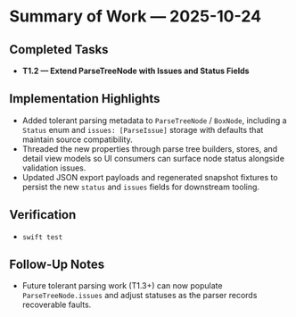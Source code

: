 # Summary of Work — 2025-10-24

## Completed Tasks
- **T1.2 — Extend ParseTreeNode with Issues and Status Fields**

## Implementation Highlights
- Added tolerant parsing metadata to `ParseTreeNode` / `BoxNode`, including a `Status` enum and `issues: [ParseIssue]` storage with defaults that maintain source compatibility.
- Threaded the new properties through parse tree builders, stores, and detail view models so UI consumers can surface node status alongside validation issues.
- Updated JSON export payloads and regenerated snapshot fixtures to persist the new `status` and `issues` fields for downstream tooling.

## Verification
- `swift test`

## Follow-Up Notes
- Future tolerant parsing work (T1.3+) can now populate `ParseTreeNode.issues` and adjust statuses as the parser records recoverable faults.
